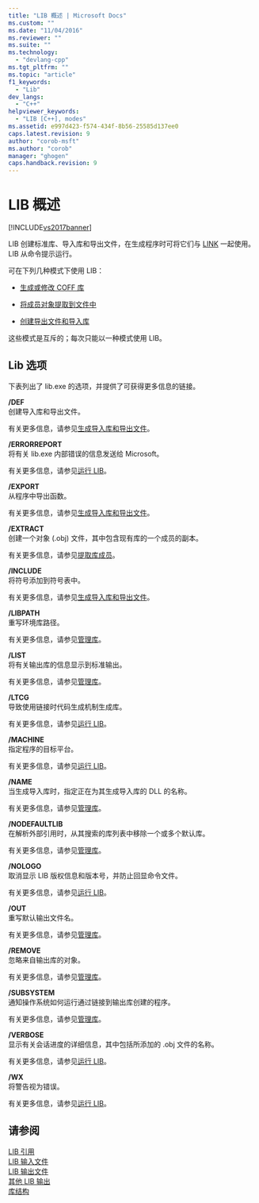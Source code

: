 ```yaml
---
title: "LIB 概述 | Microsoft Docs"
ms.custom: ""
ms.date: "11/04/2016"
ms.reviewer: ""
ms.suite: ""
ms.technology: 
  - "devlang-cpp"
ms.tgt_pltfrm: ""
ms.topic: "article"
f1_keywords: 
  - "Lib"
dev_langs: 
  - "C++"
helpviewer_keywords: 
  - "LIB [C++], modes"
ms.assetid: e997d423-f574-434f-8b56-25585d137ee0
caps.latest.revision: 9
author: "corob-msft"
ms.author: "corob"
manager: "ghogen"
caps.handback.revision: 9
---
```

# LIB 概述
[!INCLUDE[vs2017banner](../../assembler/inline/includes/vs2017banner.md)]

LIB 创建标准库、导入库和导出文件，在生成程序时可将它们与 [LINK](../../build/reference/linker-options.md) 一起使用。  LIB 从命令提示运行。  
  
 可在下列几种模式下使用 LIB：  
  
-   [生成或修改 COFF 库](../../build/reference/managing-a-library.md)  
  
-   [将成员对象提取到文件中](../../build/reference/extracting-a-library-member.md)  
  
-   [创建导出文件和导入库](../../build/reference/working-with-import-libraries-and-export-files.md)  
  
 这些模式是互斥的；每次只能以一种模式使用 LIB。  
  
## Lib 选项  
 下表列出了 lib.exe 的选项，并提供了可获得更多信息的链接。  
  
 **\/DEF**  
 创建导入库和导出文件。  
  
 有关更多信息，请参见[生成导入库和导出文件](../../build/reference/building-an-import-library-and-export-file.md)。  
  
 **\/ERRORREPORT**  
 将有关 lib.exe 内部错误的信息发送给 Microsoft。  
  
 有关更多信息，请参见[运行 LIB](../../build/reference/running-lib.md)。  
  
 **\/EXPORT**  
 从程序中导出函数。  
  
 有关更多信息，请参见[生成导入库和导出文件](../../build/reference/building-an-import-library-and-export-file.md)。  
  
 **\/EXTRACT**  
 创建一个对象 \(.obj\) 文件，其中包含现有库的一个成员的副本。  
  
 有关更多信息，请参见[提取库成员](../../build/reference/extracting-a-library-member.md)。  
  
 **\/INCLUDE**  
 将符号添加到符号表中。  
  
 有关更多信息，请参见[生成导入库和导出文件](../../build/reference/building-an-import-library-and-export-file.md)。  
  
 **\/LIBPATH**  
 重写环境库路径。  
  
 有关更多信息，请参见[管理库](../../build/reference/managing-a-library.md)。  
  
 **\/LIST**  
 将有关输出库的信息显示到标准输出。  
  
 有关更多信息，请参见[管理库](../../build/reference/managing-a-library.md)。  
  
 **\/LTCG**  
 导致使用链接时代码生成机制生成库。  
  
 有关更多信息，请参见[运行 LIB](../../build/reference/running-lib.md)。  
  
 **\/MACHINE**  
 指定程序的目标平台。  
  
 有关更多信息，请参见[运行 LIB](../../build/reference/running-lib.md)。  
  
 **\/NAME**  
 当生成导入库时，指定正在为其生成导入库的 DLL 的名称。  
  
 有关更多信息，请参见[管理库](../../build/reference/managing-a-library.md)。  
  
 **\/NODEFAULTLIB**  
 在解析外部引用时，从其搜索的库列表中移除一个或多个默认库。  
  
 有关更多信息，请参见[管理库](../../build/reference/managing-a-library.md)。  
  
 **\/NOLOGO**  
 取消显示 LIB 版权信息和版本号，并防止回显命令文件。  
  
 有关更多信息，请参见[运行 LIB](../../build/reference/running-lib.md)。  
  
 **\/OUT**  
 重写默认输出文件名。  
  
 有关更多信息，请参见[管理库](../../build/reference/managing-a-library.md)。  
  
 **\/REMOVE**  
 忽略来自输出库的对象。  
  
 有关更多信息，请参见[管理库](../../build/reference/managing-a-library.md)。  
  
 **\/SUBSYSTEM**  
 通知操作系统如何运行通过链接到输出库创建的程序。  
  
 有关更多信息，请参见[管理库](../../build/reference/managing-a-library.md)。  
  
 **\/VERBOSE**  
 显示有关会话进度的详细信息，其中包括所添加的 .obj 文件的名称。  
  
 有关更多信息，请参见[运行 LIB](../../build/reference/running-lib.md)。  
  
 **\/WX**  
 将警告视为错误。  
  
 有关更多信息，请参见[运行 LIB](../../build/reference/running-lib.md)。  
  
## 请参阅  
 [LIB 引用](../../build/reference/lib-reference.md)   
 [LIB 输入文件](../../build/reference/lib-input-files.md)   
 [LIB 输出文件](../../build/reference/lib-output-files.md)   
 [其他 LIB 输出](../../build/reference/other-lib-output.md)   
 [库结构](../../build/reference/structure-of-a-library.md)